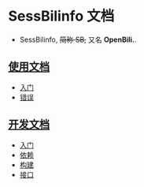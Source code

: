 # SessBilinfo 文档

- SessBilinfo, <s>简称 SB,</s> 又名 **OpenBili.**.

<!-- 是 OpenBili. , 不是 OpenBili -->

## [使用文档](./usr/)
- [入门](./usr/intro.md)
- [错误](./usr/err.md)

## [开发文档](./dev/)
- [入门](./dev/intro.md)
- [依赖](../NOTES.md)
- [构建](./dev/build.md)
- [接口](./dev/api.md)
